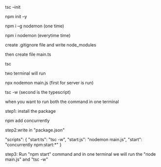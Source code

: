 tsc –init

npm init –y

npm i –g nodemon (one time)

npm i nodemon (everytime time)

create .gitignore file and write node_modules

then create file main.ts

tsc

two terminal will run

npx nodemon main.js (first for server is run)

tsc -w (second is the typescript)

when you want to run both the command in one terminal

step1: install the package

npm add concurrently

step2:write in "package.json"

"scripts": {
"start:ts": "tsc -w",
"start:js": "nodemon main.js",
"start": "concurrently npm:start:\*"
}

step3: Run "npm start" command and in one terminal we will run the "node main.js" and "tsc -w"

